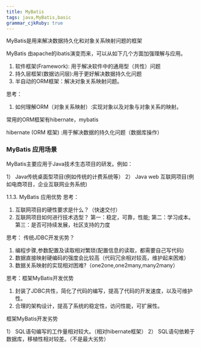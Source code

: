 ```yaml
---
title: MyBatis
tags: java,MyBatis,basic
grammar_cjkRuby: true
---
```


MyBatis是用来解决数据持久化和对象关系映射问题的框架

MyBatis 由apache的ibatis演变而来，可以从如下几个方面加强理解与应用。

1)	软件框架(Framework): 用于解决软件中的通用型（共性）问题
2)	持久层框架(数据访问层):用于更好解决数据持久化问题
3)	半自动的ORM框架：解决对象关系映射问题。

思考：
1)	如何理解ORM（对象关系映射）:实现对象以及对象与对象关系的映射。

常用的ORM框架有hibernate，mybatis

hibernate (ORM 框架) :用于解决数据的持久化问题（数据库操作）

### MyBatis 应用场景

MyBatis主要应用于Java技术生态项目的研发。例如：

1）	Java传统桌面型项目(例如传统的计费系统等）
2）	Java web 互联网项目(例如电商项目，企业互联网业务系统)

1.1.3.	MyBatis 应用优势
思考：

1)	互联网项目的硬性要求是什么？（快速交付）
2)	互联网项目如何进行技术选型？
第一：稳定，可靠，性能;
第二：学习成本。
第三：是否可持续发展，社区支持的力度

思考：
传统JDBC开发劣势？

1)	编程步骤,参数配置及读取相对繁琐(配置信息的读取，都需要自己写代码)
2)	数据直接映射硬编码的强度会比较高（代码冗余相对较高，维护起来困难）
3)	数据关系映射的实现相对困难?（one2one,one2many,many2many）

思考：框架MyBatis开发优势

1)	封装了JDBC共性，简化了代码的编写，提高了代码的开发速度，以及可维护性。
2)	合理的架构设计，提高了系统的稳定性，访问性能，可扩展性。


框架MyBatis开发劣势

1）	SQL语句编写的工作量相对较大。（相对hibernate框架）
2）	SQL语句依赖于数据库，移植性相对较差。（不是最大劣势）
